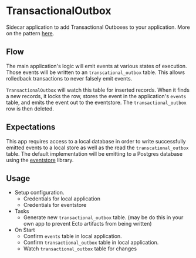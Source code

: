 # TransactionalOutbox

Sidecar application to add Transactional Outboxes to your application.
More on the pattern [here](https://microservices.io/patterns/data/transactional-outbox.html).

## Flow
The main application's logic will emit events at various states of execution. Those events will be written to an `transcational_outbox` table. This allows rolledback transactions to never falsely emit events.

`TransactionalOutbox` will watch this table for inserted records. When it finds a new records, it locks the row, stores the event in the application's `events` table, and emits the event out to the eventstore. The `transactional_outbox` row is then deleted.

## Expectations

This app requires access to a local database in order to write successfully emitted events to a local store as well as the read the `transcational_outbox` table. The default implementation will be emitting to a Postgres database using the [eventstore](https://github.com/commanded/eventstore) library.

## Usage
* Setup configuration.
  * Credentials for local application
  * Credentials for eventstore
* Tasks
  * Generate new `transactional_outbox` table. (may be do this in your own app to prevent Ecto artifacts from being written)
* On Start
  * Confirm `events` table in local application.
  * Confirm `transactional_outbox` table in local application.
  * Watch `transactional_outbox` table for changes

